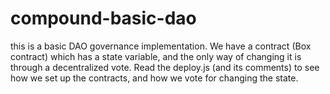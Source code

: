 # compound-basic-dao

this is a basic DAO governance implementation. We have a contract (Box contract) which has a state variable, and the only way of changing it is through a decentralized vote. Read the deploy.js (and its comments) to see how we set up the contracts, and how we vote for changing the state.
